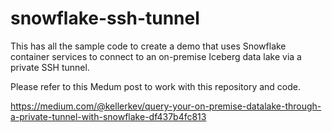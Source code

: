 # snowflake-ssh-tunnel

This has all the sample code to create a demo that uses Snowflake container services to connect to an on-premise Iceberg data lake via a private SSH tunnel. 

Please refer to this Medum post to work with this repository and code. 

https://medium.com/@kellerkev/query-your-on-premise-datalake-through-a-private-tunnel-with-snowflake-df437b4fc813